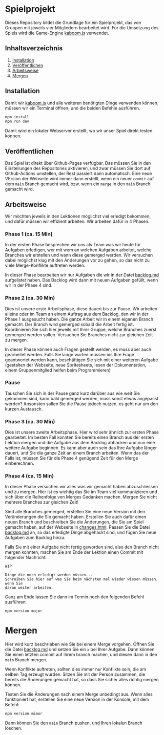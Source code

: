 # Spielprojekt

Dieses Repository bildet die Grundlage für ein Spielprojekt, das von Gruppen mit
jeweils vier Mitgliedern bearbeitet wird. Für die Umsetzung des Spiels wird die
Game-Engine [kaboom.js](https://kaboomjs.com/) verwendet.

## Inhaltsverzeichnis

1. [Installation](#installation)
2. [Veröffentlichen](#veröffentlichen)
3. [Arbeitsweise](#arbeitsweise)
4. [Mergen](#mergen)

## Installation

Damit wir [kaboom.js](https://kaboomjs.com/) und alle weiteren benötigten Dinge
verwenden können, müssen wir ein Terminal öffnen, und die beiden Befehle
ausführen.

```bash
npm install
npm run dev
```

Damit wird ein lokaler Webserver erstellt, wo wir unser Spiel direkt testen
können.

## Veröffentlichen

Das Spiel ist direkt über Github-Pages verfügbar. Das müssen Sie in den
Einstellungen des Repositories aktivieren, und zwar müssen Sie dort auf
Github-Actions umstellen, der Rest passiert dann automatisch. Eine neue VErsion
der Webseite wird immer dann erstellt, wenn ein neuer `commit` auf dem `main`
Branch gemacht wird, bzw. wenn ein `merge` in den `main` Branch gemacht wird.

## Arbeitsweise

Wir möchten jeweils in den Lektionen möglichst viel erledigt bekommen, und
dafür müssen wir effizient arbeiten. Wir arbeiten dafür in 4 Phasen.

### Phase 1 (ca. 15 Min)

In der ersten Phase besprechen wir uns als Team was wir heute für Aufgaben
erledigen, wer mit wem an welchen Aufgaben arbeitet, welche Branches wir
erstellen und wann diese gemerged werden. Wir versuchen dabei möglichst klug
mit den Änderungen vor zu gehen, so das nicht zu viele Merge-Konflikte
auftreten werden.

In dieser Phase bearbeiten wir nur Aufgaben die wir in der Datei
[backlog.md](backlog.md) aufgelistet haben. Das Backlog wird dann mit neuen
Aufgaben gefüllt, wenn wir in der Phase 4 sind.

### Phase 2 (ca. 30 Min)

Dies ist unsere erste Arbeitsphase, diese dauert bis zur Pause. Wir arbeiten
alleine oder im Team an einem Auftrag aus dem Backlog, den wir in der Phase 1
ausgesucht haben. Die ganze Arbeit wir in einem eigenen Branch gemacht. Der
Branch wird gemerged sobald die Arbeit fertig ist. Koordinieren Sie sich hier
jeweils mit Ihrer Gruppe, welche Branches zuerst gemerged werden sollen.
Versuchen Sie Branches nicht zur gleichen Zeit zu mergen.

In dieser Phase können auch Fragen gestellt werden, es muss aber auch
gearbeitet werden. Falls Sie lange warten müssen bis Ihre Frage geantwortet
werden kann, beschäftigen Sie sich mit einer weiteren Aufgabe (gestalten der
Webseite, neue Spritesheets, lesen der Dokumentation, einem Gruppenmitglied
helfen beim Programmieren)

### Pause

Tauschen Sie sich in der Pause ganz kurz darüber aus wie weit Sie gekommen
sind, kann bald gemerged werden, muss sonst etwas angepasst werden? Ansonsten
sollen Sie die Pause jedoch nutzen, es geht nur um den kurzen Austausch.

### Phase 3 (ca. 30 Min)

Dies ist unsere zweite Arbeitsphase. Hier wird sehr ähnlich zur ersten Phase
gearbeitet. Im besten Fall konnten Sie bereits einen Branch aus der ersten
Lektion mergen und die Aufgabe aus dem Backlog abhacken und nun eine weitere
Aufgabe beginnen. Es kann aber auch sein das Ihre Aufgabe länger dauert, und
Sie die ganze Zeit an einem Branch arbeiten. Wenn das der Falls ist, müssen Sie
für die Phase 4 genügend Zeit für den Merge einberechnen.

### Phase 4 (ca. 15 Min)

In dieser Phase versuchen wir alles was wir gemacht haben abzuschliessen und zu
mergen. Hier ist es wichtig das Sie im Team viel kommunizieren und sich über
die Reihenfolge von Merges Gedanken machen. Mergen Sie nicht mehrere Branches
zur gleichen Zeit!

Sind alle Branches gemerged, erstellen Sie eine neue Version mit den
Veränderungen die Sie gemacht haben. Erstellen Sie auch dafür einen neuen
Branch und beschreiben Sie die Änderungen, die Sie am Spiel gemacht haben, auf
der Webseite in [changes.html](changes.html). Passen Sie die Datei
[backlog.md](backlog.md) an, so das erledigte Dinge abgehackt sind, und fügen
Sie neue Aufgaben zum Backlog hinzu.

Falls Sie mit einer Aufgabe nicht fertig geworden sind, also den Branch nicht
mergen konnten, machen Sie am Ende der Lektion einen Commit mit folgender
Nachricht:

```text
WIP

Dinge die noch erledigt werden müssen...
Schreiben Sie hier auf was Sie beim nächsten mal wieder wissen müssen, wenn Sie
daran weiter arbeiten.
```

Ganz am Ende lassen Sie dann im Termin noch den folgenden Befehl ausführen:

```bash
npm version major
```

# Mergen

Hier wird kurz beschrieben wie Sie bei einem Merge vorgehen. Öffnen Sie die
Datei [backlog.md](backlog.md) und setzen Sie ein `x` bei Ihrer Aufgabe. Dann
können Sie einen letzten commit auf Ihrem branch machen, und diesen dann in den
`main` Branch mergen.

Wenn Konflikte auftreten, sollten dies immer nur Konflikte sein, die am selben
Tag erzeugt wurden. Sitzen Sie mit der Person zusammen, die bereits die
Änderungen gemacht hat, so dass Sie sicher alles richtig mergen können.

Testen Sie die Änderungen nach einem Merge unbedingt aus. Wenn alles
funktioniert hat, erstellen Sie eine neue Version in der Konsole, mit dem
Befehl:

```bash
npm version minor
```

Dann können Sie den `main` Branch pushen, und Ihren lokalen Branch löschen.
